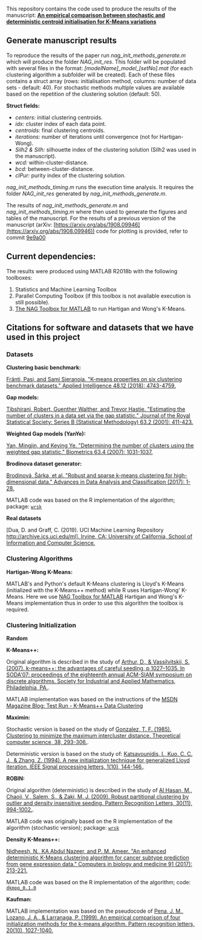 This repository contains the code used to produce the results of the manuscript: **[An empirical comparison between stochastic and deterministic centroid initialisation for K-Means variations](https://arxiv.org/abs/1908.09946)**

## Generate manuscript results 

To reproduce the results of the paper run *nag\_init\_methods\_generate.m* which will produce the folder *NAG_init_res*. This folder will be populated with several files in the format: *[modelName]\_model\_[setNo].mat* (for each clustering algorithm a subfolder will be created). Each of these files contains a struct array (rows: initialisation method, columns: number of data sets - default: 40). For stochastic methods multiple values are available based on the repetition of the clustering solution (default: 50).

**Struct fields:**

- *centers:* initial clustering centroids.
- *idx:* cluster index of each data point.
- *centroids:* final clustering centroids.
- *iterations:* number of iterations until convergence (not for Hartigan-Wong).
- *Silh2 & Silh:* silhouette index of the clustering solution (Silh2 was used in the manuscript).
- *wcd:* within-cluster-distance.
- *bcd:* between-cluster-distance.
- *clPur:* purity index of the clustering solution.

*nag\_init\_methods\_timing.m* runs the execution time analysis. It requires the folder *NAG_init_res* generated by *nag\_init\_methods\_generate.m*.

The results of *nag\_init\_methods\_generate.m* and *nag\_init\_methods\_timing.m* where then used to generate the figures and tables of the manuscript. For the results of a previous version of the manuscript (arXiv: [https://arxiv.org/abs/1908.09946](https://arxiv.org/abs/1908.09946)) code for plotting is provided, refer to commit [9e9a00](https://github.com/avouros/Code-KMeans-benchmark/tree/9e9a00ed7c9410ce97f56173e8ec85aa86cfcc08)


## Current dependencies:

The results were produced using MATLAB R2018b with the following toolboxes:

1. Statistics and Machine Learning Toolbox
2. Parallel Computing Toolbox (if this toolbox is not available execution is still possible).
3. [The NAG Toolbox for MATLAB](https://www.nag.co.uk/nag-toolbox-matlab) to run Hartigan and Wong's K-Means.


## Citations for software and datasets that we have used in this project

### Datasets

**Clustering basic benchmark:**

[Fränti, Pasi, and Sami Sieranoja. "K-means properties on six clustering benchmark datasets." Applied Intelligence 48.12 (2018): 4743-4759.](https://link.springer.com/article/10.1007/s10489-018-1238-7)

**Gap models:**

[Tibshirani, Robert, Guenther Walther, and Trevor Hastie. "Estimating the number of clusters in a data set via the gap statistic." Journal of the Royal Statistical Society: Series B (Statistical Methodology) 63.2 (2001): 411-423.](https://rss.onlinelibrary.wiley.com/doi/abs/10.1111/1467-9868.00293)

**Weighted Gap models (YanYe):**

[Yan, Mingjin, and Keying Ye. "Determining the number of clusters using the weighted gap statistic." Biometrics 63.4 (2007): 1031-1037.](https://onlinelibrary.wiley.com/doi/full/10.1111/j.1541-0420.2007.00784.x)

**Brodinova dataset generator:**

[Brodinová, Šárka, et al. "Robust and sparse k-means clustering for high-dimensional data." Advances in Data Analysis and Classification (2017): 1-28.](https://link.springer.com/article/10.1007/s11634-019-00356-9)

MATLAB code was based on the R implementation of the algorithm; package: [`wrsk`](https://github.com/brodsa/wrsk)

**Real datasets**

[Dua, D. and Graff, C. (2019). UCI Machine Learning Repository [http://archive.ics.uci.edu/ml]. Irvine, CA: University of California, School of Information and Computer Science.](https://archive.ics.uci.edu/ml/index.php)


### Clustering Algorithms

**Hartigan-Wong K-Means:**

MATLAB's and Python's default K-Means clustering is Lloyd's K-Means (initialized with the K-Means++ method) while R uses Hartigan-Wong' K-Means. Here we use [NAG Toolbox for MATLAB](https://www.nag.co.uk/nag-toolbox-matlab) Hartigan and Wong's K-Means implementation thus in order to use this algorithm the toolbox is required.

### Clustering Initialization

**Random**



**K-Means++:**

Original algorithm is described in the study of [Arthur, D., & Vassilvitskii, S. (2007). k-means++: the advantages of careful seeding, p 1027–1035. In SODA'07: proceedings of the eighteenth annual ACM-SIAM symposium on discrete algorithms. Society for Industrial and Applied Mathematics, Philadelphia, PA.](https://theory.stanford.edu/~sergei/papers/kMeansPP-soda.pdf). 

MATLAB implementation was based on the instructions of the [MSDN Magazine Blog: Test Run - K-Means++ Data Clustering](https://msdn.microsoft.com/en-us/magazine/mt185575.aspx)

**Maximin:**

Stochastic version is based on the study of [Gonzalez, T. F. (1985). Clustering to minimize the maximum intercluster distance. Theoretical computer science, 38, 293-306.](https://www.sciencedirect.com/science/article/pii/0304397585902245). 

Deterministic version is based on the study of: [Katsavounidis, I., Kuo, C. C. J., & Zhang, Z. (1994). A new initialization technique for generalized Lloyd iteration. IEEE Signal processing letters, 1(10), 144-146.](https://ieeexplore.ieee.org/abstract/document/329844).

**ROBIN:**

Original algorithm (deterministic) is described in the study of [Al Hasan, M., Chaoji, V., Salem, S., & Zaki, M. J. (2009). Robust partitional clustering by outlier and density insensitive seeding. Pattern Recognition Letters, 30(11), 994-1002.](https://www.sciencedirect.com/science/article/abs/pii/S0167865509000956).

 MATLAB code was originally based on the R implementation of the algorithm (stochastic version); package: [`wrsk`](https://github.com/brodsa/wrsk)

**Density K-Means++:**

[Nidheesh, N., KA Abdul Nazeer, and P. M. Ameer. "An enhanced deterministic K-Means clustering algorithm for cancer subtype prediction from gene expression data." Computers in biology and medicine 91 (2017): 213-221.](https://www.sciencedirect.com/science/article/pii/S0010482517303402)

MATLAB code was based on the R implementation of the algorithm; code: [`dkmpp_0.1.0`](https://github.com/nidheesh-n/dkmpp)

**Kaufman:**

MATLAB implementation was based on the pseudocode of [Pena, J. M., Lozano, J. A., & Larranaga, P. (1999). An empirical comparison of four initialization methods for the k-means algorithm. Pattern recognition letters, 20(10), 1027-1040.](https://www.sciencedirect.com/science/article/pii/S0167865599000690)

